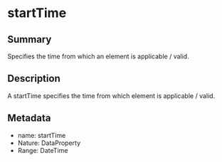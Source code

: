 <!-- Automatically generated by spec-parser v2.0.0 on 2024-01-08T22:20:56.273795+00:00 -->
<!-- SPDX-License-Identifier: Community-Spec-1.0 -->

# startTime

## Summary

Specifies the time from which an element is applicable / valid.


## Description

A startTime specifies the time from which element is applicable / valid.


## Metadata

- name: startTime
- Nature: DataProperty
- Range: DateTime




